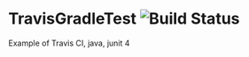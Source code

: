 # TravisGradleTest  ![Build Status](https://travis-ci.com/dingdayong/gradletest.svg?branch=main)
Example of Travis CI, java, junit 4



